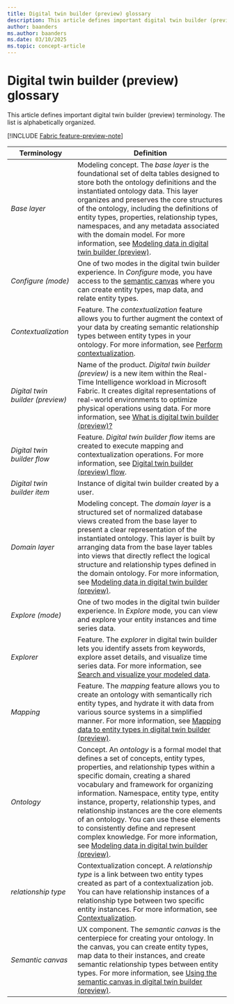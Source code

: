 ```yaml
---
title: Digital twin builder (preview) glossary
description: This article defines important digital twin builder (preview) terminology.
author: baanders
ms.author: baanders
ms.date: 03/10/2025
ms.topic: concept-article
---
```


# Digital twin builder (preview) glossary

This article defines important digital twin builder (preview) terminology. The list is alphabetically organized.

[!INCLUDE [Fabric feature-preview-note](../../includes/feature-preview-note.md)]

| Terminology | Definition |
|---|---|
| *Base layer* | Modeling concept. The *base layer* is the foundational set of delta tables designed to store both the ontology definitions and the instantiated ontology data. This layer organizes and preserves the core structures of the ontology, including the definitions of entity types, properties, relationship types, namespaces, and any metadata associated with the domain model. For more information, see [Modeling data in digital twin builder (preview)](concept-modeling.md#storage-and-access). |
| *Configure (mode)* | One of two modes in the digital twin builder experience. In *Configure* mode, you have access to the [semantic canvas](concept-semantic-canvas.md) where you can create entity types, map data, and relate entity types. |
| *Contextualization* | Feature. The *contextualization* feature allows you to further augment the context of your data by creating semantic relationship types between entity types in your ontology. For more information, see [Perform contextualization](model-perform-contextualization.md). |
| *Digital twin builder (preview)* | Name of the product. *Digital twin builder (preview)* is a new item within the Real-Time Intelligence workload in Microsoft Fabric. It creates digital representations of real-world environments to optimize physical operations using data. For more information, see [What is digital twin builder (preview)?](overview.md) |
| *Digital twin builder flow* | Feature. *Digital twin builder flow* items are created to execute mapping and contextualization operations. For more information, see [Digital twin builder (preview) flow](concept-flows.md). |
| *Digital twin builder item* | Instance of digital twin builder created by a user. |
| *Domain layer* | Modeling concept. The *domain layer* is a structured set of normalized database views created from the base layer to present a clear representation of the instantiated ontology. This layer is built by arranging data from the base layer tables into views that directly reflect the logical structure and relationship types defined in the domain ontology. For more information, see [Modeling data in digital twin builder (preview)](concept-modeling.md#storage-and-access).|
| *Explore (mode)* | One of two modes in the digital twin builder experience. In *Explore* mode, you can view and explore your entity instances and time series data. |
| *Explorer* | Feature. The *explorer* in digital twin builder lets you identify assets from keywords, explore asset details, and visualize time series data. For more information, see [Search and visualize your modeled data](explore-search-visualize.md). |
| *Mapping* | Feature. The *mapping* feature allows you to create an ontology with semantically rich entity types, and hydrate it with data from various source systems in a simplified manner. For more information, see [Mapping data to entity types in digital twin builder (preview)](concept-mapping.md). |
| *Ontology* | Concept. An *ontology* is a formal model that defines a set of concepts, entity types, properties, and relationship types within a specific domain, creating a shared vocabulary and framework for organizing information. Namespace, entity type, entity instance, property, relationship types, and relationship instances are the core elements of an ontology. You can use these elements to consistently define and represent complex knowledge. For more information, see [Modeling data in digital twin builder (preview)](concept-modeling.md#storage-and-access). |
| *relationship type* | Contextualization concept. A *relationship type* is a link between two entity types created as part of a contextualization job. You can have relationship instances of a relationship type between two specific entity instances. For more information, see [Contextualization](model-perform-contextualization.md). |
| *Semantic canvas* | UX component. The *semantic canvas* is the centerpiece for creating your ontology. In the canvas, you can create entity types, map data to their instances, and create semantic relationship types between entity types. For more information, see [Using the semantic canvas in digital twin builder (preview)](concept-semantic-canvas.md). |

